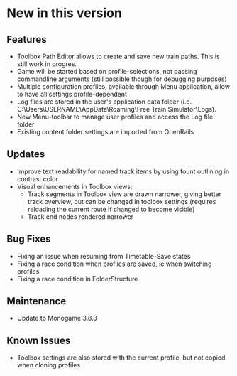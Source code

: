 # New in this version

## Features

- Toolbox Path Editor allows to create and save new train paths. This is still work in progres.
- Game will be started based on profile-selections, not passing commandline arguments (still possible though for debugging purposes)
- Multiple configuration profiles, available through Menu application, allow to have all settings profile-dependent
- Log files are stored in the user's application data folder (i.e. C:\Users\USERNAME\AppData\Roaming\Free Train Simulator\Logs). 
- New Menu-toolbar to manage user profiles and access the Log file folder
- Existing content folder settings are imported from OpenRails

## Updates
- Improve text readability for named track items by using fount outlining in contrast color
- Visual enhancements in Toolbox views:
  - Track segments in Toolbox view are drawn narrower, giving better track overview, but can be changed in toolbox settings (requires reloading the current route if changed to become visible)
  - Track end nodes rendered narrower

## Bug Fixes

- Fixing an issue when resuming from Timetable-Save states
- Fixing a race condition when profiles are saved, ie when switching profiles
- Fixing a race condition in FolderStructure

## Maintenance

- Update to Monogame 3.8.3

## Known Issues

- Toolbox settings are also stored with the current profile, but not copied when cloning profiles